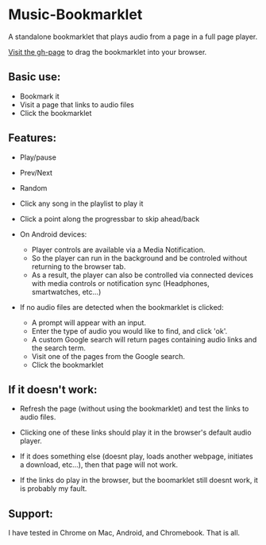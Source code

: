 # Music-Bookmarklet
A standalone bookmarklet that plays audio from a page in a full page player.

[Visit the gh-page](https://cwacht.github.io/Music-Bookmarklet/) to drag the bookmarklet into your browser.


## Basic use:
* Bookmark it
* Visit a page that links to audio files
* Click the bookmarklet

## Features:
* Play/pause
* Prev/Next
* Random
* Click any song in the playlist to play it
* Click a point along the progressbar to skip ahead/back

* On Android devices:
  * Player controls are available via a Media Notification.
  * So the player can run in the background and be controled without returning to the browser tab.
  * As a result, the player can also be controlled via connected devices with media controls or notification sync (Headphones, smartwatches, etc...)


* If no audio files are detected when the bookmarklet is clicked:
  * A prompt will appear with an input.
  * Enter the type of audio you would like to find, and click 'ok'.
  * A custom Google search will return pages containing audio links and the search term.
  * Visit one of the pages from the Google search.
  * Click the bookmarklet


## If it doesn't work:
* Refresh the page (without using the bookmarklet) and test the links to audio files.
* Clicking one of these links should play it in the browser's default audio player.
* If it does something else (doesnt play, loads another webpage, initiates a download, etc...), then that page will not work.

* If the links do play in the browser, but the boomarklet still doesnt work, it is probably my fault.


## Support:
I have tested in Chrome on Mac, Android, and Chromebook. That is all.
